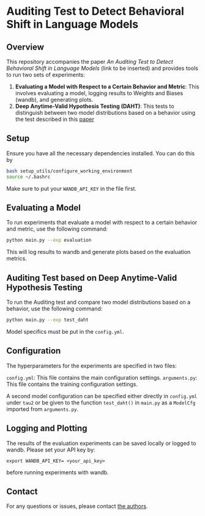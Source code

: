 # Auditing Test to Detect Behavioral Shift in Language Models

## Overview

This repository accompanies the paper *An Auditing Test to Detect Behavioral Shift in Language Models* (link to be inserted) and provides tools to run two sets of experiments:

1. **Evaluating a Model with Respect to a Certain Behavior and Metric**: This involves evaluating a model, logging results to Weights and Biases (wandb), and generating plots.
2. **Deep Anytime-Valid Hypothesis Testing (DAHT)**: This tests to distinguish between two model distributions based on a behavior using the test described in this [paper](https://arxiv.org/abs/2310.19384)

## Setup

Ensure you have all the necessary dependencies installed. You can do this by 

```bash
bash setup_utils/configure_working_environment
source ~/.bashrc
```
Make sure to put your `WANDB_API_KEY` in the file first.

## Evaluating a Model
To run experiments that evaluate a model with respect to a certain behavior and metric, use the following command:

```bash
python main.py --exp evaluation
```
This will log results to wandb and generate plots based on the evaluation metrics.

## Auditing Test based on Deep Anytime-Valid Hypothesis Testing 
To run the Auditing test and compare two model distributions based on a behavior, use the following command:

```bash
python main.py --exp test_daht
```
Model specifics must be put in the `config.yml`.

## Configuration
The hyperparameters for the experiments are specified in two files:

`config.yml`: This file contains the main configuration settings.
`arguments.py`: This file contains the training configuration settings.

A second model configuration can be specified either directly in `config.yml` under `tau2` or be given to the function `test_daht()` in `main.py` as a `ModelCfg` imported from `arguments.py`.

## Logging and Plotting

The results of the evaluation experiments can be saved locally or logged to wandb. Please set your API key by: 

```
export WANDB_API_KEY= <your_api_key>
```
before running experiments with wandb. 

## Contact

For any questions or issues, please contact [the authors](leonie.richter.23@ucl.ac.uk).
